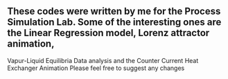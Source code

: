 ## These codes were written by me for the Process Simulation Lab. Some of the interesting ones are the Linear Regression model, Lorenz attractor animation, <br>
Vapur-Liquid Equilibria Data analysis and the Counter Current Heat Exchanger Animation 
Please feel free to suggest any changes 
